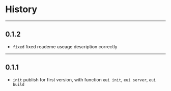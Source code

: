 # History
---
## 0.1.2
- `fixed` fixed reademe useage description correctly
---
## 0.1.1
- `init` publish for first version, with function `eui init`, `eui server`, `eui build`
